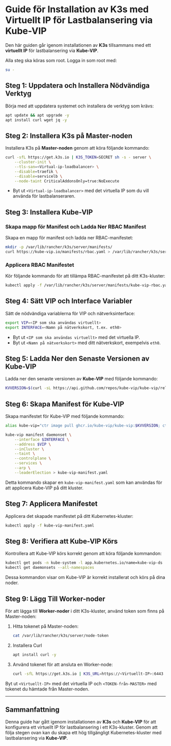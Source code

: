 # Guide för Installation av K3s med Virtuellt IP för Lastbalansering via Kube-VIP

Den här guiden går igenom installationen av **K3s** tillsammans med ett **virtuellt IP** för lastbalansering via **Kube-VIP**. 

Alla steg ska köras som root. Logga in som root med:

```bash
su -
```

## Steg 1: Uppdatera och Installera Nödvändiga Verktyg

Börja med att uppdatera systemet och installera de verktyg som krävs:

```bash
apt update && apt upgrade -y
apt install curl wget jq -y
```

## Steg 2: Installera K3s på Master-noden

Installera K3s på **Master-noden** genom att köra följande kommando:

```bash
curl -sfL https://get.k3s.io | K3S_TOKEN=SECRET sh -s - server \
    --cluster-init \
    --tls-san=<Virtual-ip-loadbalancer> \
    --disable=traefik \
    --disable=servicelb \
    --node-taint CriticalAddonsOnly=true:NoExecute
```

- Byt ut `<Virtual-ip-loadbalancer>` med det virtuella IP som du vill använda för lastbalanseraren.

## Steg 3: Installera Kube-VIP

### Skapa mapp för Manifest och Ladda Ner RBAC Manifest

Skapa en mapp för manifest och ladda ner RBAC-manifestet:

```bash
mkdir -p /var/lib/rancher/k3s/server/manifests/
curl https://kube-vip.io/manifests/rbac.yaml > /var/lib/rancher/k3s/server/manifests/kube-vip-rbac.yaml
```

### Applicera RBAC Manifestet

Kör följande kommando för att tillämpa RBAC-manifestet på ditt K3s-kluster:

```bash
kubectl apply -f /var/lib/rancher/k3s/server/manifests/kube-vip-rbac.yaml
```

## Steg 4: Sätt VIP och Interface Variabler

Sätt de nödvändiga variablerna för VIP och nätverksinterface:

```bash
export VIP=<IP som ska användas virtuellt>
export INTERFACE=<Namn på nätverkskort, t.ex. eth0>
```

- Byt ut `<IP som ska användas virtuellt>` med det virtuella IP.
- Byt ut `<Namn på nätverkskort>` med ditt nätverkskort, exempelvis `eth0`.

## Steg 5: Ladda Ner den Senaste Versionen av Kube-VIP

Ladda ner den senaste versionen av **Kube-VIP** med följande kommando:

```bash
KVVERSION=$(curl -sL https://api.github.com/repos/kube-vip/kube-vip/releases | jq -r ".[0].name")
```

## Steg 6: Skapa Manifest för Kube-VIP

Skapa manifestet för Kube-VIP med följande kommando:

```bash
alias kube-vip="ctr image pull ghcr.io/kube-vip/kube-vip:$KVVERSION; ctr run --rm --net-host ghcr.io/kube-vip/kube-vip:$KVVERSION vip /kube-vip"

kube-vip manifest daemonset \
    --interface $INTERFACE \
    --address $VIP \
    --inCluster \
    --taint \
    --controlplane \
    --services \
    --arp \
    --leaderElection > kube-vip-manifest.yaml
```

Detta kommando skapar en `kube-vip-manifest.yaml` som kan användas för att applicera Kube-VIP på ditt kluster.

## Steg 7: Applicera Manifestet

Applicera det skapade manifestet på ditt Kubernetes-kluster:

```bash
kubectl apply -f kube-vip-manifest.yaml
```

## Steg 8: Verifiera att Kube-VIP Körs

Kontrollera att Kube-VIP körs korrekt genom att köra följande kommandon:

```bash
kubectl get pods -n kube-system -l app.kubernetes.io/name=kube-vip-ds
kubectl get daemonsets --all-namespaces
```

Dessa kommandon visar om Kube-VIP är korrekt installerat och körs på dina noder.

## Steg 9: Lägg Till Worker-noder

För att lägga till **Worker-noder** i ditt K3s-kluster, använd token som finns på Master-noden:

1. Hitta tokenet på Master-noden:

   ```bash
   cat /var/lib/rancher/k3s/server/node-token
   ```
2. Installera Curl
   ```bash
   apt install curl -y
   ```

3. Använd tokenet för att ansluta en Worker-node:

   ```bash
   curl -sfL https://get.k3s.io | K3S_URL=https://<Virtuellt-IP>:6443 K3S_TOKEN=<TOKEN-från-MASTER> sh -
   ```

Byt ut `<Virtuellt-IP>` med det virtuella IP och `<TOKEN-från-MASTER>` med tokenet du hämtade från Master-noden.

---

## Sammanfattning

Denna guide har gått igenom installationen av **K3s** och **Kube-VIP** för att konfigurera ett virtuellt IP för lastbalansering i ett K3s-kluster. Genom att följa stegen ovan kan du skapa ett hög tillgängligt Kubernetes-kluster med lastbalansering via **Kube-VIP**.